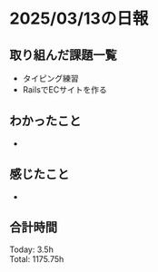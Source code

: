 # 2025/03/13の日報
## 取り組んだ課題一覧
* タイピング練習
*  RailsでECサイトを作る
## わかったこと
*    
## 感じたこと
* 
## 合計時間 
Today: 3.5h<br>
Total: 1175.75h
